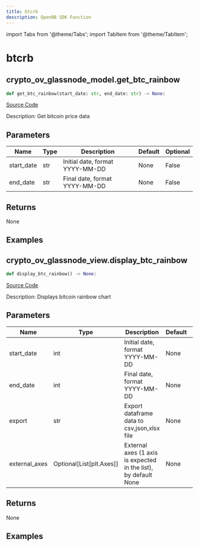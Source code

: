 ```yaml
---
title: btcrb
description: OpenBB SDK Function
---
```


import Tabs from '@theme/Tabs';
import TabItem from '@theme/TabItem';

# btcrb

<Tabs>
<TabItem value="model" label="Model" default>

## crypto_ov_glassnode_model.get_btc_rainbow

```python title='openbb_terminal/cryptocurrency/overview/glassnode_model.py'
def get_btc_rainbow(start_date: str, end_date: str) -> None:
```
[Source Code](https://github.com/OpenBB-finance/OpenBBTerminal/tree/main/openbb_terminal/cryptocurrency/overview/glassnode_model.py#L17)

Description: Get bitcoin price data

## Parameters

| Name | Type | Description | Default | Optional |
| ---- | ---- | ----------- | ------- | -------- |
| start_date | str | Initial date, format YYYY-MM-DD | None | False |
| end_date | str | Final date, format YYYY-MM-DD | None | False |

## Returns

None

## Examples



</TabItem>
<TabItem value="view" label="View">

## crypto_ov_glassnode_view.display_btc_rainbow

```python title='openbb_terminal/decorators.py'
def display_btc_rainbow() -> None:
```
[Source Code](https://github.com/OpenBB-finance/OpenBBTerminal/tree/main/openbb_terminal/decorators.py#L29)

Description: Displays bitcoin rainbow chart

## Parameters

| Name | Type | Description | Default | Optional |
| ---- | ---- | ----------- | ------- | -------- |
| start_date | int | Initial date, format YYYY-MM-DD | None | False |
| end_date | int | Final date, format YYYY-MM-DD | None | False |
| export | str | Export dataframe data to csv,json,xlsx file | None | False |
| external_axes | Optional[List[plt.Axes]] | External axes (1 axis is expected in the list), by default None | None | True |

## Returns

None

## Examples



</TabItem>
</Tabs>